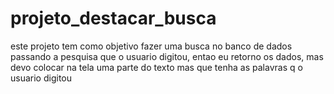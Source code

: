 # projeto_destacar_busca
 este projeto tem como objetivo fazer uma busca no banco de dados passando a pesquisa que o usuario digitou, entao eu retorno os dados, mas devo colocar na tela uma parte do texto mas que tenha as palavras q o usuario digitou
